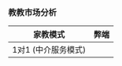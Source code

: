 ### 教教市场分析

| 家教模式                         | 弊端                              |
| :---:                           | :---:                            |
| 1对1 (中介服务模式)               |                                  |